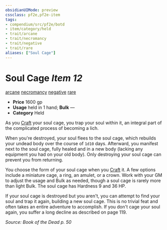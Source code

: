 ```yaml
---
obsidianUIMode: preview
cssclass: pf2e,pf2e-item
tags:
- compendium/src/pf2e/botd
- item/category/held
- trait/arcane
- trait/necromancy
- trait/negative
- trait/rare
aliases: ["Soul Cage"]
---
```

# Soul Cage *Item 12*  
[arcane](../../../Rules/traits/arcane.md)  [necromancy](../../../Rules/traits/necromancy.md)  [negative](../../../Rules/traits/negative.md)  [rare](../../../Rules/traits/rare.md)  

- **Price** 1600 gp
- **Usage** held in 1 hand; **Bulk** —
- **Category** Held

As you [Craft](../../../Rules/actions/craft.md) your soul cage, you trap your soul within it, an integral part of the complicated process of becoming a lich.

When you're destroyed, your soul flees to the soul cage, which rebuilds your undead body over the course of `1d10` days. Afterward, you manifest next to the soul cage, fully healed and in a new body (lacking any equipment you had on your old body). Only destroying your soul cage can prevent you from returning.

You choose the form of your soul cage when you [Craft](../../../Rules/actions/craft.md) it. A few options include a miniature cage, a ring, an amulet, or a crown. Work with your GM to adjust the usage and Bulk as needed, though a soul cage is rarely more than light Bulk. The soul cage has Hardness 9 and 36 HP.

If your soul cage is destroyed but you aren't, you can attempt to find your soul and trap it again, building a new soul cage. This is no trivial feat and often takes an entire adventure to accomplish. If you don't cage your soul again, you suffer a long decline as described on page 119.

*Source: Book of the Dead p. 50*